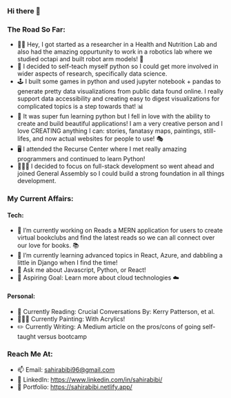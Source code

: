 ### Hi there 👋


### The Road So Far: 
  - 👋🏼 Hey, I got started as a researcher in a Health and Nutrition Lab and also had the amazing oppurtunity to work in a robotics lab where we studied octapi and built robot arm models! 🐙
  - 🐍 I decided to self-teach myself python so I could get more involved in wider aspects of research, specifically data science. 
  - 🕹 I built some games in python  and used jupyter notebook + pandas to generate pretty data visualizations from public data found online. I really support data accessibility and creating easy to digest visualizations for complicated topics is a step towards that!  📊
  - 🎨 It was super fun learning python but I fell in love with the ability to create and build beautiful applications! I am a very creative person and I love CREATING anything I can: stories, fanatasy maps, paintings, still-lifes, and now actual websites for people to use! 🎭  
  - 🖥 I attended the Recurse Center where I met really amazing programmers and continued to learn Python!
  - 👩🏻‍💻 I decided to focus on full-stack development so went ahead and joined General Assembly so I could build a strong foundation in all things development. 

### My Current Affairs:
#### Tech:
  - 🔭 I’m currently working on Reads a MERN application for users to create virtual bookclubs and find the latest reads so we can all connect over our love for books. 📚
  - 🌱 I’m currently learning advanced topics in React, Azure, and dabbling a little in Django when I find the time! 
  - 💬 Ask me about Javascript, Python, or React!
  - 🎯 Aspiring Goal: Learn more about cloud technologies ☁️ 
  
#### Personal: 
  - 📖 Currently Reading: Crucial Conversations By: Kerry Patterson, et al.
  - 👩🏽‍🎨 Currently Painting: With Acrylics!
  - ✏️ Currently Writing: A Medium article on the pros/cons of going self-taught versus bootcamp 

### Reach Me At: 
  - 📫 Email: sahirabibi96@gmail.com 
  - 📄 LinkedIn: https://www.linkedin.com/in/sahirabibi/
  - 📁 Portfolio: https://sahirabibi.netlify.app/
 
 


